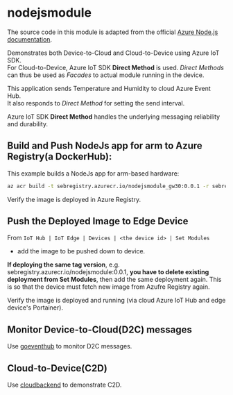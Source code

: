 # nodejsmodule

The source code in this module is adapted from the official [Azure Node.js documentation](https://docs.microsoft.com/en-us/azure/iot-hub/quickstart-control-device-node).

Demonstrates both Device-to-Cloud and Cloud-to-Device using Azure IoT SDK.  
For Cloud-to-Device, Azure IoT SDK **Direct Method** is used. *Direct Methods* can thus be used as *Facades* to actual module running in the device.

This application sends Temperature and Humidity to cloud Azure Event Hub.  
It also responds to *Direct Method* for setting the send interval.  

Azure IoT SDK **Direct Method** handles the underlying messaging reliability and durability.  

## Build and Push NodeJs app for arm to Azure Registry(a DockerHub):
This example builds a NodeJs app for arm-based hardware:  
```sh
az acr build -t sebregistry.azurecr.io/nodejsmodule_gw30:0.0.1 -r sebregistry . -f Dockerfile.gw30.arm --platform linux/arm/v7
```

Verify the image is deployed in Azure Registry.  

## Push the Deployed Image to Edge Device

From `IoT Hub | IoT Edge | Devices | <the device id> | Set Modules`  
- add the image to be pushed down to device.  

**If deploying the same tag version**, e.g. sebregistry.azurecr.io/nodejsmodule:0.0.1, **you have to delete existing deployment from Set Modules**, then add the same deployment again. This is so that the device must fetch new image from Azufre Registry again.  

Verify the image is deployed and running (via cloud Azure IoT Hub and edge device's Portainer).  

## Monitor Device-to-Cloud(D2C) messages
Use [goeventhub](https://github.com/seblkma/azure-iot-weidmueller/tree/master/goeventhub) to monitor D2C messages. 

## Cloud-to-Device(C2D)

Use [cloudbackend](https://github.com/seblkma/azure-iot-weidmueller/tree/master/cloudbackend) to demonstrate C2D.
